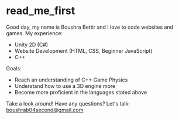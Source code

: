 # read_me_first

Good day, my name is Boushra Bettir and I love to code websites and games. 
My experience:
  - Unity 2D (C#)
  - Website Development (HTML, CSS, Beginner JavaScript)
  - C++
  
Goals:
  - Reach an understanding of C++ Game Physics
  - Understand how to use a 3D engine more
  - Become more proficient in the languages stated above

Take a look around!
Have any questions? Let's talk: boushrab04second@gmail.com

